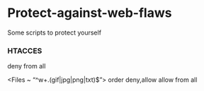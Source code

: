 # Protect-against-web-flaws
Some scripts to protect yourself
### HTACCES
  deny from all

  <Files ~ “^w+.(gif|jpg|png|txt)$”>
  order deny,allow
  allow from all
  </Files>
